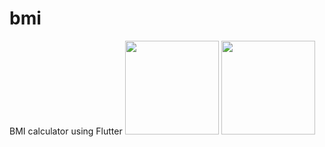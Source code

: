 # bmi
 BMI calculator using Flutter
<img width="150" src="https://github.com/sovanmondal182/bmi/blob/main/images/home.png">
<img width="150" src="https://github.com/sovanmondal182/bmi/blob/main/images/result.png">
